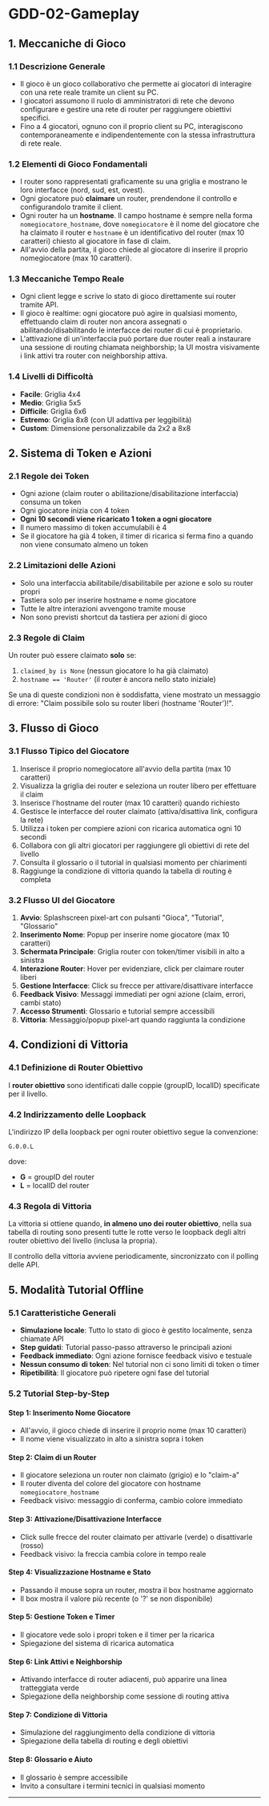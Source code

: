 # GDD-02-Gameplay

## 1. Meccaniche di Gioco

### 1.1 Descrizione Generale
- Il gioco è un gioco collaborativo che permette ai giocatori di interagire con una rete reale tramite un client su PC.
- I giocatori assumono il ruolo di amministratori di rete che devono configurare e gestire una rete di router per raggiungere obiettivi specifici.
- Fino a 4 giocatori, ognuno con il proprio client su PC, interagiscono contemporaneamente e indipendentemente con la stessa infrastruttura di rete reale.

### 1.2 Elementi di Gioco Fondamentali
- I router sono rappresentati graficamente su una griglia e mostrano le loro interfacce (nord, sud, est, ovest).
- Ogni giocatore può **claimare** un router, prendendone il controllo e configurandolo tramite il client.
- Ogni router ha un **hostname**. Il campo hostname è sempre nella forma `nomegiocatore_hostname`, dove `nomegiocatore` è il nome del giocatore che ha claimato il router e `hostname` è un identificativo del router (max 10 caratteri) chiesto al giocatore in fase di claim.
- All'avvio della partita, il gioco chiede al giocatore di inserire il proprio nomegiocatore (max 10 caratteri).

### 1.3 Meccaniche Tempo Reale
- Ogni client legge e scrive lo stato di gioco direttamente sui router tramite API.
- Il gioco è realtime: ogni giocatore può agire in qualsiasi momento, effettuando claim di router non ancora assegnati o abilitando/disabilitando le interfacce dei router di cui è proprietario.
- L'attivazione di un'interfaccia può portare due router reali a instaurare una sessione di routing chiamata neighborship; la UI mostra visivamente i link attivi tra router con neighborship attiva.

### 1.4 Livelli di Difficoltà
- **Facile**: Griglia 4x4
- **Medio**: Griglia 5x5
- **Difficile**: Griglia 6x6
- **Estremo**: Griglia 8x8 (con UI adattiva per leggibilità)
- **Custom**: Dimensione personalizzabile da 2x2 a 8x8

## 2. Sistema di Token e Azioni

### 2.1 Regole dei Token
- Ogni azione (claim router o abilitazione/disabilitazione interfaccia) consuma un token
- Ogni giocatore inizia con 4 token
- **Ogni 10 secondi viene ricaricato 1 token a ogni giocatore**
- Il numero massimo di token accumulabili è 4
- Se il giocatore ha già 4 token, il timer di ricarica si ferma fino a quando non viene consumato almeno un token

### 2.2 Limitazioni delle Azioni
- Solo una interfaccia abilitabile/disabilitabile per azione e solo su router propri
- Tastiera solo per inserire hostname e nome giocatore
- Tutte le altre interazioni avvengono tramite mouse
- Non sono previsti shortcut da tastiera per azioni di gioco

### 2.3 Regole di Claim
Un router può essere claimato **solo** se:
1. `claimed_by is None` (nessun giocatore lo ha già claimato)
2. `hostname == 'Router'` (il router è ancora nello stato iniziale)

Se una di queste condizioni non è soddisfatta, viene mostrato un messaggio di errore: "Claim possibile solo su router liberi (hostname 'Router')!".

## 3. Flusso di Gioco

### 3.1 Flusso Tipico del Giocatore
1. Inserisce il proprio nomegiocatore all'avvio della partita (max 10 caratteri)
2. Visualizza la griglia dei router e seleziona un router libero per effettuare il claim
3. Inserisce l'hostname del router (max 10 caratteri) quando richiesto
4. Gestisce le interfacce del router claimato (attiva/disattiva link, configura la rete)
5. Utilizza i token per compiere azioni con ricarica automatica ogni 10 secondi
6. Collabora con gli altri giocatori per raggiungere gli obiettivi di rete del livello
7. Consulta il glossario o il tutorial in qualsiasi momento per chiarimenti
8. Raggiunge la condizione di vittoria quando la tabella di routing è completa

### 3.2 Flusso UI del Giocatore
1. **Avvio**: Splashscreen pixel-art con pulsanti "Gioca", "Tutorial", "Glossario"
2. **Inserimento Nome**: Popup per inserire nome giocatore (max 10 caratteri)
3. **Schermata Principale**: Griglia router con token/timer visibili in alto a sinistra
4. **Interazione Router**: Hover per evidenziare, click per claimare router liberi
5. **Gestione Interfacce**: Click su frecce per attivare/disattivare interfacce
6. **Feedback Visivo**: Messaggi immediati per ogni azione (claim, errori, cambi stato)
7. **Accesso Strumenti**: Glossario e tutorial sempre accessibili
8. **Vittoria**: Messaggio/popup pixel-art quando raggiunta la condizione

## 4. Condizioni di Vittoria

### 4.1 Definizione di Router Obiettivo
I **router obiettivo** sono identificati dalle coppie (groupID, localID) specificate per il livello.

### 4.2 Indirizzamento delle Loopback
L'indirizzo IP della loopback per ogni router obiettivo segue la convenzione:
```
G.0.0.L
```
dove:
- **G** = groupID del router
- **L** = localID del router

### 4.3 Regola di Vittoria
La vittoria si ottiene quando, **in almeno uno dei router obiettivo**, nella sua tabella di routing sono presenti tutte le rotte verso le loopback degli altri router obiettivo del livello (inclusa la propria).

Il controllo della vittoria avviene periodicamente, sincronizzato con il polling delle API.

## 5. Modalità Tutorial Offline

### 5.1 Caratteristiche Generali
- **Simulazione locale**: Tutto lo stato di gioco è gestito localmente, senza chiamate API
- **Step guidati**: Tutorial passo-passo attraverso le principali azioni
- **Feedback immediato**: Ogni azione fornisce feedback visivo e testuale
- **Nessun consumo di token**: Nel tutorial non ci sono limiti di token o timer
- **Ripetibilità**: Il giocatore può ripetere ogni fase del tutorial

### 5.2 Tutorial Step-by-Step

#### Step 1: Inserimento Nome Giocatore
- All'avvio, il gioco chiede di inserire il proprio nome (max 10 caratteri)
- Il nome viene visualizzato in alto a sinistra sopra i token

#### Step 2: Claim di un Router
- Il giocatore seleziona un router non claimato (grigio) e lo "claim-a"
- Il router diventa del colore del giocatore con hostname `nomegiocatore_hostname`
- Feedback visivo: messaggio di conferma, cambio colore immediato

#### Step 3: Attivazione/Disattivazione Interfacce
- Click sulle frecce del router claimato per attivarle (verde) o disattivarle (rosso)
- Feedback visivo: la freccia cambia colore in tempo reale

#### Step 4: Visualizzazione Hostname e Stato
- Passando il mouse sopra un router, mostra il box hostname aggiornato
- Il box mostra il valore più recente (o '?' se non disponibile)

#### Step 5: Gestione Token e Timer
- Il giocatore vede solo i propri token e il timer per la ricarica
- Spiegazione del sistema di ricarica automatica

#### Step 6: Link Attivi e Neighborship
- Attivando interfacce di router adiacenti, può apparire una linea tratteggiata verde
- Spiegazione della neighborship come sessione di routing attiva

#### Step 7: Condizione di Vittoria
- Simulazione del raggiungimento della condizione di vittoria
- Spiegazione della tabella di routing e degli obiettivi

#### Step 8: Glossario e Aiuto
- Il glossario è sempre accessibile
- Invito a consultare i termini tecnici in qualsiasi momento

---
